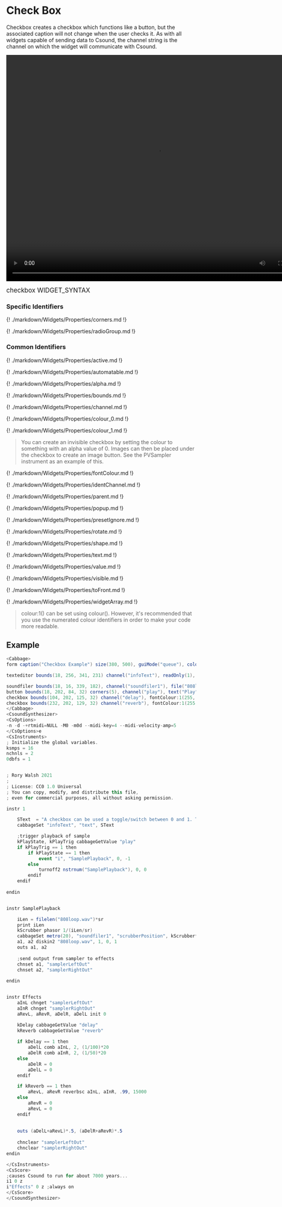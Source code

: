 # Check Box

Checkbox creates a checkbox which functions like a button, but the associated caption will not change when the user checks it. As with all widgets capable of sending data to Csound, the channel string is the channel on which the widget will communicate with Csound. 

<video width="800" height="600" controls>
<source src="../../images/docs/checkbox.mp4">
</video> 

<big></pre>
checkbox WIDGET_SYNTAX
</pre></big>

### Specific Identifiers

{! ./markdown/Widgets/Properties/corners.md !} 

{! ./markdown/Widgets/Properties/radioGroup.md !} 

### Common Identifiers

{! ./markdown/Widgets/Properties/active.md !}

{! ./markdown/Widgets/Properties/automatable.md !}

{! ./markdown/Widgets/Properties/alpha.md !} 

{! ./markdown/Widgets/Properties/bounds.md !} 

{! ./markdown/Widgets/Properties/channel.md !} 

{! ./markdown/Widgets/Properties/colour_0.md !} 

{! ./markdown/Widgets/Properties/colour_1.md !} 

>You can create an invisible checkbox by setting the colour to something with an alpha value of 0. Images can then be placed under the checkbox to create an image button. See the PVSampler instrument as an example of this. 

{! ./markdown/Widgets/Properties/fontColour.md !} 

{! ./markdown/Widgets/Properties/identChannel.md !} 

{! ./markdown/Widgets/Properties/parent.md !} 

{! ./markdown/Widgets/Properties/popup.md !} 

{! ./markdown/Widgets/Properties/presetIgnore.md !} 

{! ./markdown/Widgets/Properties/rotate.md !} 

{! ./markdown/Widgets/Properties/shape.md !} 

{! ./markdown/Widgets/Properties/text.md !}

{! ./markdown/Widgets/Properties/value.md !} 

{! ./markdown/Widgets/Properties/visible.md !} 

{! ./markdown/Widgets/Properties/toFront.md !} 

{! ./markdown/Widgets/Properties/widgetArray.md !} 

<!--(End of identifiers)/-->

>colour:1() can be set using colour(). However, it's recommended that you use the numerated colour identifiers in order to make your code more readable. 


## Example
<!--(Widget Example)/-->
```csharp
<Cabbage>
form caption("Checkbox Example") size(380, 500), guiMode("queue"), colour(2, 145, 209) pluginId("def1")

texteditor bounds(18, 256, 341, 231) channel("infoText"), readOnly(1), wrap(1), scrollbars(1)

soundfiler bounds(18, 16, 339, 182), channel("soundfiler1"), file("808loop.wav") colour(147, 210, 0), tableBackgroundColour(0, 0, 0, 0)
button bounds(18, 202, 84, 32) corners(5), channel("play"), text("Play", "Stop")
checkbox bounds(104, 202, 125, 32) channel("delay"), fontColour:1(255, 255, 255) text("Delay Enabled")
checkbox bounds(232, 202, 129, 32) channel("reverb"), fontColour:1(255, 255, 255) text("Reverb Enabled")
</Cabbage>
<CsoundSynthesizer>
<CsOptions>
-n -d -+rtmidi=NULL -M0 -m0d --midi-key=4 --midi-velocity-amp=5
</CsOptions>e
<CsInstruments>
; Initialize the global variables. 
ksmps = 16
nchnls = 2
0dbfs = 1


; Rory Walsh 2021 
;
; License: CC0 1.0 Universal
; You can copy, modify, and distribute this file, 
; even for commercial purposes, all without asking permission. 

instr 1

    SText  = "A checkbox can be used a toggle/switch between 0 and 1. They are typically used to enable or disable certain parameters. In the example, a sample is loaded to a soundfiler. Csound reads the file directly from disk. As the file is playing, the output of the sampler is sent to a master FX instrument. The two checkbox widgets will enable or disable two different effects. \n\nThe soundfiler scrubber position is being updated in real time. To calculate its position, we use a phasor set to a frequency of 1/(file length / sampling rate). This produces a signal that moves from 0 to 1 in the same length of time it takes the file to play. We then multiply this value by the length of the soundfile in samples and use this value to set the position of the tracker."
    cabbageSet "infoText", "text", SText

    ;trigger playback of sample
    kPlayState, kPlayTrig cabbageGetValue "play"
    if kPlayTrig == 1 then
        if kPlayState == 1 then
            event "i", "SamplePlayback", 0, -1
        else
            turnoff2 nstrnum("SamplePlayback"), 0, 0
        endif
    endif    
    
endin


instr SamplePlayback

    iLen = filelen("808loop.wav")*sr
    print iLen
    kScrubber phasor 1/(iLen/sr)
    cabbageSet metro(20), "soundfiler1", "scrubberPosition", kScrubber*iLen
    a1, a2 diskin2 "808loop.wav", 1, 0, 1
    outs a1, a2    
    
    ;send output from sampler to effects
    chnset a1, "samplerLeftOut"
    chnset a2, "samplerRightOut"
    
endin


instr Effects
    aInL chnget "samplerLeftOut"
    aInR chnget "samplerRightOut"
    aRevL, aRevR, aDelR, aDelL init 0

    kDelay cabbageGetValue "delay"
    kReverb cabbageGetValue "reverb"
    
    if kDelay == 1 then
        aDelL comb aInL, 2, (1/100)*20
        aDelR comb aInR, 2, (1/50)*20
    else
        aDelR = 0
        aDelL = 0
    endif

    if kReverb == 1 then
        aRevL, aRevR reverbsc aInL, aInR, .99, 15000
    else
        aRevR = 0
        aRevL = 0
    endif  
    
    
    outs (aDelL+aRevL)*.5, (aDelR+aRevR)*.5  
    
    chnclear "samplerLeftOut"
    chnclear "samplerRightOut" 
endin

</CsInstruments>
<CsScore>
;causes Csound to run for about 7000 years...
i1 0 z
i"Effects" 0 z ;always on
</CsScore>
</CsoundSynthesizer>

```
<!--(End Widget Example)/-->


